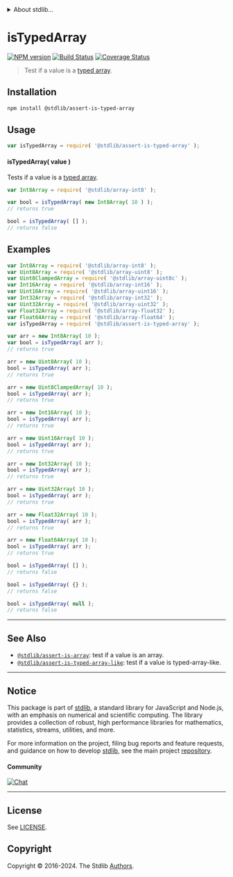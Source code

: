 <!--

@license Apache-2.0

Copyright (c) 2018 The Stdlib Authors.

Licensed under the Apache License, Version 2.0 (the "License");
you may not use this file except in compliance with the License.
You may obtain a copy of the License at

   http://www.apache.org/licenses/LICENSE-2.0

Unless required by applicable law or agreed to in writing, software
distributed under the License is distributed on an "AS IS" BASIS,
WITHOUT WARRANTIES OR CONDITIONS OF ANY KIND, either express or implied.
See the License for the specific language governing permissions and
limitations under the License.

-->


<details>
  <summary>
    About stdlib...
  </summary>
  <p>We believe in a future in which the web is a preferred environment for numerical computation. To help realize this future, we've built stdlib. stdlib is a standard library, with an emphasis on numerical and scientific computation, written in JavaScript (and C) for execution in browsers and in Node.js.</p>
  <p>The library is fully decomposable, being architected in such a way that you can swap out and mix and match APIs and functionality to cater to your exact preferences and use cases.</p>
  <p>When you use stdlib, you can be absolutely certain that you are using the most thorough, rigorous, well-written, studied, documented, tested, measured, and high-quality code out there.</p>
  <p>To join us in bringing numerical computing to the web, get started by checking us out on <a href="https://github.com/stdlib-js/stdlib">GitHub</a>, and please consider <a href="https://opencollective.com/stdlib">financially supporting stdlib</a>. We greatly appreciate your continued support!</p>
</details>

# isTypedArray

[![NPM version][npm-image]][npm-url] [![Build Status][test-image]][test-url] [![Coverage Status][coverage-image]][coverage-url] <!-- [![dependencies][dependencies-image]][dependencies-url] -->

> Test if a value is a [typed array][mdn-typed-array].

<section class="installation">

## Installation

```bash
npm install @stdlib/assert-is-typed-array
```

</section>

<section class="usage">

## Usage

```javascript
var isTypedArray = require( '@stdlib/assert-is-typed-array' );
```

#### isTypedArray( value )

Tests if a value is a [typed array][mdn-typed-array].

```javascript
var Int8Array = require( '@stdlib/array-int8' );

var bool = isTypedArray( new Int8Array( 10 ) );
// returns true

bool = isTypedArray( [] );
// returns false
```

</section>

<!-- /.usage -->

<section class="examples">

## Examples

<!-- eslint no-undef: "error" -->

```javascript
var Int8Array = require( '@stdlib/array-int8' );
var Uint8Array = require( '@stdlib/array-uint8' );
var Uint8ClampedArray = require( '@stdlib/array-uint8c' );
var Int16Array = require( '@stdlib/array-int16' );
var Uint16Array = require( '@stdlib/array-uint16' );
var Int32Array = require( '@stdlib/array-int32' );
var Uint32Array = require( '@stdlib/array-uint32' );
var Float32Array = require( '@stdlib/array-float32' );
var Float64Array = require( '@stdlib/array-float64' );
var isTypedArray = require( '@stdlib/assert-is-typed-array' );

var arr = new Int8Array( 10 );
var bool = isTypedArray( arr );
// returns true

arr = new Uint8Array( 10 );
bool = isTypedArray( arr );
// returns true

arr = new Uint8ClampedArray( 10 );
bool = isTypedArray( arr );
// returns true

arr = new Int16Array( 10 );
bool = isTypedArray( arr );
// returns true

arr = new Uint16Array( 10 );
bool = isTypedArray( arr );
// returns true

arr = new Int32Array( 10 );
bool = isTypedArray( arr );
// returns true

arr = new Uint32Array( 10 );
bool = isTypedArray( arr );
// returns true

arr = new Float32Array( 10 );
bool = isTypedArray( arr );
// returns true

arr = new Float64Array( 10 );
bool = isTypedArray( arr );
// returns true

bool = isTypedArray( [] );
// returns false

bool = isTypedArray( {} );
// returns false

bool = isTypedArray( null );
// returns false
```

</section>

<!-- /.examples -->

<!-- Section for related `stdlib` packages. Do not manually edit this section, as it is automatically populated. -->

<section class="related">

* * *

## See Also

-   <span class="package-name">[`@stdlib/assert-is-array`][@stdlib/assert/is-array]</span><span class="delimiter">: </span><span class="description">test if a value is an array.</span>
-   <span class="package-name">[`@stdlib/assert-is-typed-array-like`][@stdlib/assert/is-typed-array-like]</span><span class="delimiter">: </span><span class="description">test if a value is typed-array-like.</span>

</section>

<!-- /.related -->

<!-- Section for all links. Make sure to keep an empty line after the `section` element and another before the `/section` close. -->


<section class="main-repo" >

* * *

## Notice

This package is part of [stdlib][stdlib], a standard library for JavaScript and Node.js, with an emphasis on numerical and scientific computing. The library provides a collection of robust, high performance libraries for mathematics, statistics, streams, utilities, and more.

For more information on the project, filing bug reports and feature requests, and guidance on how to develop [stdlib][stdlib], see the main project [repository][stdlib].

#### Community

[![Chat][chat-image]][chat-url]

---

## License

See [LICENSE][stdlib-license].


## Copyright

Copyright &copy; 2016-2024. The Stdlib [Authors][stdlib-authors].

</section>

<!-- /.stdlib -->

<!-- Section for all links. Make sure to keep an empty line after the `section` element and another before the `/section` close. -->

<section class="links">

[npm-image]: http://img.shields.io/npm/v/@stdlib/assert-is-typed-array.svg
[npm-url]: https://npmjs.org/package/@stdlib/assert-is-typed-array

[test-image]: https://github.com/stdlib-js/assert-is-typed-array/actions/workflows/test.yml/badge.svg?branch=v0.2.2
[test-url]: https://github.com/stdlib-js/assert-is-typed-array/actions/workflows/test.yml?query=branch:v0.2.2

[coverage-image]: https://img.shields.io/codecov/c/github/stdlib-js/assert-is-typed-array/main.svg
[coverage-url]: https://codecov.io/github/stdlib-js/assert-is-typed-array?branch=main

<!--

[dependencies-image]: https://img.shields.io/david/stdlib-js/assert-is-typed-array.svg
[dependencies-url]: https://david-dm.org/stdlib-js/assert-is-typed-array/main

-->

[chat-image]: https://img.shields.io/gitter/room/stdlib-js/stdlib.svg
[chat-url]: https://app.gitter.im/#/room/#stdlib-js_stdlib:gitter.im

[stdlib]: https://github.com/stdlib-js/stdlib

[stdlib-authors]: https://github.com/stdlib-js/stdlib/graphs/contributors

[umd]: https://github.com/umdjs/umd
[es-module]: https://developer.mozilla.org/en-US/docs/Web/JavaScript/Guide/Modules

[deno-url]: https://github.com/stdlib-js/assert-is-typed-array/tree/deno
[deno-readme]: https://github.com/stdlib-js/assert-is-typed-array/blob/deno/README.md
[umd-url]: https://github.com/stdlib-js/assert-is-typed-array/tree/umd
[umd-readme]: https://github.com/stdlib-js/assert-is-typed-array/blob/umd/README.md
[esm-url]: https://github.com/stdlib-js/assert-is-typed-array/tree/esm
[esm-readme]: https://github.com/stdlib-js/assert-is-typed-array/blob/esm/README.md
[branches-url]: https://github.com/stdlib-js/assert-is-typed-array/blob/main/branches.md

[stdlib-license]: https://raw.githubusercontent.com/stdlib-js/assert-is-typed-array/main/LICENSE

[mdn-typed-array]: https://developer.mozilla.org/en-US/docs/Web/JavaScript/Typed_arrays

<!-- <related-links> -->

[@stdlib/assert/is-array]: https://www.npmjs.com/package/@stdlib/assert-is-array

[@stdlib/assert/is-typed-array-like]: https://www.npmjs.com/package/@stdlib/assert-is-typed-array-like

<!-- </related-links> -->

</section>

<!-- /.links -->
